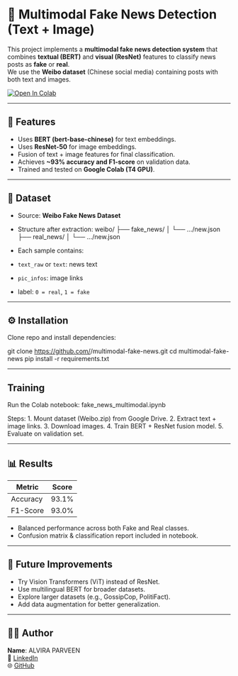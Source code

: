 # 📰 Multimodal Fake News Detection (Text + Image)

This project implements a **multimodal fake news detection system** that combines **textual (BERT)** and **visual (ResNet)** features to classify news posts as **fake** or **real**.  
We use the **Weibo dataset** (Chinese social media) containing posts with both text and images.

[![Open In Colab](https://colab.research.google.com/assets/colab-badge.svg)](https://colab.research.google.com/github/Alvira-Parveen/multimodal-fake-news-/blob/main/fake_news_multimodal.ipynb)

---

## 🚀 Features
- Uses **BERT (bert-base-chinese)** for text embeddings.  
- Uses **ResNet-50** for image embeddings.  
- Fusion of text + image features for final classification.  
- Achieves **~93% accuracy and F1-score** on validation data.  
- Trained and tested on **Google Colab (T4 GPU)**.  

---

## 📂 Dataset
- Source: **Weibo Fake News Dataset**  
- Structure after extraction:
weibo/
├── fake_news/
│ └── .../new.json
├── real_news/
│ └── .../new.json


- Each sample contains:
- `text_raw` or `text`: news text  
- `pic_infos`: image links  
- label: `0 = real`, `1 = fake`

---

## ⚙️ Installation

Clone repo and install dependencies:

git clone https://github.com/<your-username>/multimodal-fake-news.git
cd multimodal-fake-news
pip install -r requirements.txt

---

## Training

Run the Colab notebook: fake_news_multimodal.ipynb

Steps:
	1.	Mount dataset (Weibo.zip) from Google Drive.
	2.	Extract text + image links.
	3.	Download images.
	4.	Train BERT + ResNet fusion model.
	5.	Evaluate on validation set.

---

## 📊 Results

| Metric   | Score |
| -------- | ----- |
| Accuracy | 93.1% |
| F1-Score | 93.0% |

- Balanced performance across both Fake and Real classes.
- Confusion matrix & classification report included in notebook.

---

## 📌 Future Improvements

- Try Vision Transformers (ViT) instead of ResNet.
- Use multilingual BERT for broader datasets.
- Explore larger datasets (e.g., GossipCop, PolitiFact).
- Add data augmentation for better generalization.

---

## 👩‍💻 Author

**Name**: ALVIRA PARVEEN  
🔗 [LinkedIn](https://www.linkedin.com/in/alvira-parveen-78022536b)  
🌐 [GitHub](https://github.com/Alvira-Parveen)
